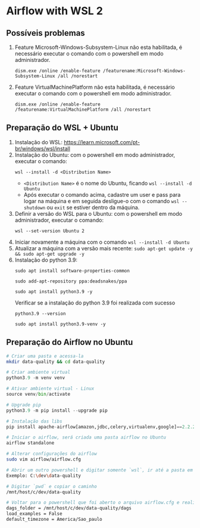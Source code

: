# Airflow with WSL 2 
## Possíveis problemas
1) Feature Microsoft-Windows-Subsystem-Linux não esta habilitada, é necessário executar o comando com o powershell em modo administrador.
    ```
    dism.exe /online /enable-feature /featurename:Microsoft-Windows-Subsystem-Linux /all /norestart
    ```
2) Feature VirtualMachinePlatform não esta habilitada, é necessário executar o comando com o powershell em modo administrador.
    ```
    dism.exe /online /enable-feature /featurename:VirtualMachinePlatform /all /norestart
    ```    



## Preparação do WSL + Ubuntu
1) Instalação do WSL: https://learn.microsoft.com/pt-br/windows/wsl/install
2) Instalação do Ubuntu: com o powershell em modo administrador, executar o comando: 
    ```
    wsl --install -d <Distribution Name>
    ```
    * `<Distribution Name>` é o nome do Ubuntu, ficando ``wsl --install -d Ubuntu``
    * Após executar o comando acima, cadastre um user e pass para logar na máquina e em seguida desligue-o com o comando ```wsl --shutdown``` ou ```exit``` se estiver dentro da máquina.
3) Definir a versão do WSL para o Ubuntu: com o powershell em modo administrador, executar o comando: 
    ```
    wsl --set-version Ubuntu 2
    ```
4) Iniciar novamente a máquina com o comando ``wsl --install -d Ubuntu``
5) Atualizar a máquina com a versão mais recente: ``sudo apt-get update -y && sudo apt-get upgrade -y``
6) Instalação do python 3.9:
    ```
    sudo apt install software-properties-common
    ```
    ```
    sudo add-apt-repository ppa:deadsnakes/ppa
    ```
    ```
    sudo apt install python3.9 -y
    ```
    Verificar se a instalação do python 3.9 foi realizada com sucesso
    ``` 
    python3.9 --version 
    ```
    ```
    sudo apt install python3.9-venv -y
    ```

## Preparação do Airflow no Ubuntu

```bash
# Criar uma pasta e acessa-la
mkdir data-quality && cd data-quality
```

```Python
# Criar ambiente virtual
python3.9 -m venv venv

# Ativar ambiente virtual - Linux
source venv/bin/activate

# Upgrade pip
python3.9 -m pip install --upgrade pip

# Instalação das libs
pip install apache-airflow[amazon,jdbc,celery,virtualenv,google]==2.2.2 -c "https://raw.githubusercontent.com/apache/airflow/constraints-2.2.2/constraints-3.7.txt"
```

```bash
# Iniciar o airflow, será criada uma pasta airflow no Ubuntu
airflow standalone

# Alterar configurações do airflow
sudo vim airflow/airflow.cfg 

# Abrir um outro powershell e digitar somente `wsl`, ir até a pasta em que as dags ficará armazenada na máquina local. A pasta data-quality foi criada na máquina local.
Exemplo: C:\dev\data-quality 

# Digitar `pwd` e copiar o caminho
/mnt/host/c/dev/data-quality

# Voltar para o powershell que foi aberto o arquivo airflow.cfg e realizar as seguintes alterações
dags_folder = /mnt/host/c/dev/data-quality/dags
load_examples = False
default_timezone = America/Sao_paulo
```
